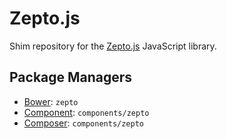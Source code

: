 Zepto.js
========

Shim repository for the [Zepto.js](http://zeptojs.com/) JavaScript library.

Package Managers
----------------

* [Bower](http://twitter.github.com/bower/): `zepto`
* [Component](https://github.com/component/component): `components/zepto`
* [Composer](http://packagist.org/packages/components/zepto): `components/zepto`
